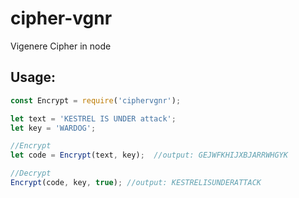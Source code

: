 # cipher-vgnr
Vigenere Cipher in node

## Usage:

```js
const Encrypt = require('ciphervgnr');

let text = 'KESTREL IS UNDER attack';
let key = 'WARDOG';

//Encrypt
let code = Encrypt(text, key);  //output: GEJWFKHIJXBJARRWHGYK

//Decrypt
Encrypt(code, key, true); //output: KESTRELISUNDERATTACK
```
